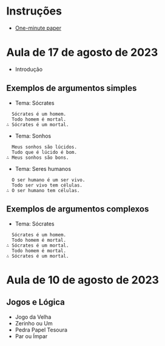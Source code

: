 # Instruções

- [One-minute paper](https://professoradolfo.blogspot.com/2007/03/one-minute-paper.html)

# Aula de 17 de agosto de 2023

- Introdução

## Exemplos de argumentos simples

- Tema: Sócrates

```
  Sócrates é um homem.
  Todo homem é mortal.
∴ Sócrates é um mortal.
```

- Tema: Sonhos

```
  Meus sonhos são lúcidos.
  Tudo que é lúcido é bom.
∴ Meus sonhos são bons.
```

- Tema: Seres humanos

```
  O ser humano é um ser vivo.
  Todo ser vivo tem células.
∴ O ser humano tem células.
```

## Exemplos de argumentos complexos

- Tema: Sócrates

```
  Sócrates é um homem.
  Todo homem é mortal.
∴ Sócrates é um mortal.
  Todo homem é mortal.
∴ Sócrates é um mortal.
```



# Aula de 10 de agosto de 2023


## Jogos e Lógica

- Jogo da Velha
- Zerinho ou Um
- Pedra Papel Tesoura
- Par ou Ímpar
